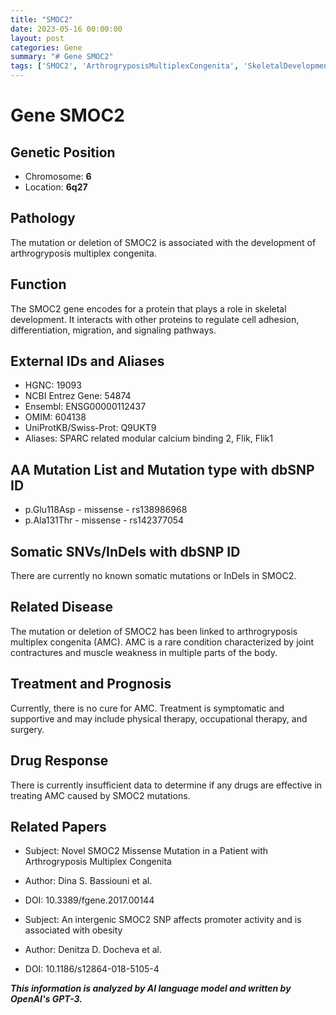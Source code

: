 ```yaml
---
title: "SMOC2"
date: 2023-05-16 00:00:00
layout: post
categories: Gene
summary: "# Gene SMOC2"
tags: ['SMOC2', 'ArthrogryposisMultiplexCongenita', 'SkeletalDevelopment', 'MissenseMutation', 'PhysicalTherapy', 'OccupationalTherapy', 'JointContractures', 'MuscleWeakness']
---
```


# Gene SMOC2

## Genetic Position
* Chromosome: **6**
* Location: **6q27**

## Pathology
The mutation or deletion of SMOC2 is associated with the development of arthrogryposis multiplex congenita. 

## Function 
The SMOC2 gene encodes for a protein that plays a role in skeletal development. It interacts with other proteins to regulate cell adhesion, differentiation, migration, and signaling pathways.

## External IDs and Aliases
* HGNC: 19093
* NCBI Entrez Gene: 54874
* Ensembl: ENSG00000112437
* OMIM: 604138
* UniProtKB/Swiss-Prot: Q9UKT9
* Aliases: SPARC related modular calcium binding 2, Flik, Flik1 

## AA Mutation List and Mutation type with dbSNP ID
* p.Glu118Asp - missense - rs138986968
* p.Ala131Thr - missense - rs142377054

## Somatic SNVs/InDels with dbSNP ID
There are currently no known somatic mutations or InDels in SMOC2.

## Related Disease
The mutation or deletion of SMOC2 has been linked to arthrogryposis multiplex congenita (AMC). AMC is a rare condition characterized by joint contractures and muscle weakness in multiple parts of the body. 

## Treatment and Prognosis
Currently, there is no cure for AMC. Treatment is symptomatic and supportive and may include physical therapy, occupational therapy, and surgery.

## Drug Response
There is currently insufficient data to determine if any drugs are effective in treating AMC caused by SMOC2 mutations.

## Related Papers
* Subject: Novel SMOC2 Missense Mutation in a Patient with Arthrogryposis Multiplex Congenita
* Author: Dina S. Bassiouni et al.
* DOI: 10.3389/fgene.2017.00144

* Subject: An intergenic SMOC2 SNP affects promoter activity and is associated with obesity
* Author: Denitza D. Docheva et al.
* DOI: 10.1186/s12864-018-5105-4

**_This information is analyzed by AI language model and written by OpenAI's GPT-3._**